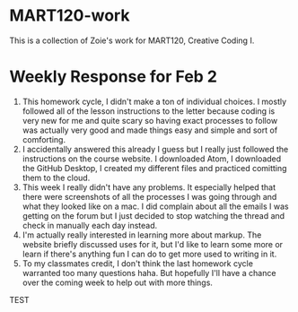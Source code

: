 # MART120-work
This is a collection of Zoie's work for MART120, Creative Coding I.
# Weekly Response for Feb 2
1. This homework cycle, I didn't make a ton of individual choices. I mostly followed all of the lesson instructions to the letter because coding is very new for me and quite scary so having exact processes to follow was actually very good and made things easy and simple and sort of comforting.
2. I accidentally answered this already I guess but I really just followed the instructions on the course website. I downloaded Atom, I downloaded the GitHub Desktop, I created my different files and practiced comitting them to the cloud.
3. This week I really didn't have any problems. It especially helped that there were screenshots of all the processes I was going through and what they looked like on a mac. I did complain about all the emails I was getting on the forum but I just decided to stop watching the thread and check in manually each day instead.
4. I'm actually really interested in learning more about markup. The website briefly discussed uses for it, but I'd like to learn some more or learn if there's anything fun I can do to get more used to writing in it.
5. To my classmates credit, I don't think the last homework cycle warranted too many questions haha. But hopefully I'll have a chance over the coming week to help out with more things.


TEST
